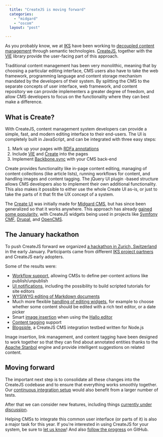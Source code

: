 ```yaml
---
  title: "CreateJS is moving forward"
  categories: 
    - "midgard"
    - "oscom"
  layout: "post"

---
```

As you probably know, we at [IKS](http://www.iks-project.eu/) have been working to [decoupled content management](http://bergie.iki.fi/blog/decoupling_content_management/) through semantic technologies. [CreateJS](http://createjs.org/), together with the [VIE](http://viejs.org/) library provide the user-facing part of this approach.

Traditional content management has been very monolithic, meaning that by choosing a particular editing interface, CMS users also have to take the web framework, programming language and content storage mechanism mandated by the developers of their system. By splitting the CMS to the separate concepts of user interface, web framework, and content repository we can provide implementers a greater degree of freedom, and allow CMS developers to focus on the functionality where they can best make a difference.

## What is Create?

With CreateJS, content management system developers can provide a simple, fast, and modern editing interface to their end-users. The UI is completely built in JavaScript, and can be integrated with three easy steps:

1. Mark up your pages with [RDFa annotations](http://www.w3.org/TR/xhtml-rdfa-primer/#id84624)
2. Include [VIE](http://viejs.org/) and [Create](http://createjs.org/) into the pages
3. Implement [Backbone.sync](http://documentcloud.github.com/backbone/#Sync) with your CMS back-end

Create provides functionality like in-page content editing, managing of content collections (like article lists), running workflows for content, and handling images and content tagging. The jQuery UI plugin -based structure allows CMS developers also to implement their own additional functionality. This also makes it possible to either use the whole Create UI as-is, or just to take the parts of it that fit the UX concept of a system.

The [Create UI](http://bergie.iki.fi/blog/introducing_the_midgard_create_user_interface/) was initially made for [Midgard CMS](http://new.midgard-project.org/), but has since been generalized so that it works anywhere. This approach has already [gained some popularity](https://twitter.com/bergie/status/146885794940993536), with CreateJS widgets being used in projects like [Symfony CMF](http://cmf.symfony.com/), [Drupal](http://drupal.org/sandbox/dominikb1888/1388900), and [OpenCMS](http://blog.iks-project.eu/viegwt-hackathon-at-alkacon/).

## The January hackathon

To push CreateJS forward we organized [a hackathon in Zurich, Switzerland](http://lanyrd.com/2012/createjs-hackathon/) in the early January. Participants came from different [IKS project partners](http://www.iks-project.eu/community/partners) and CreateJS early adopters.

Some of the results were:

* [Workflow support](https://github.com/bergie/create/blob/master/src/jquery.Midgard.midgardWorkflows.js), allowing CMSs to define per-content actions like publish/unpublish
* [UI notifications](https://github.com/bergie/create/blob/master/src/jquery.Midgard.midgardNotifications.js), including the possibility to build scripted tutorials for site editors
* [WYSIWYG editing of Markdown documents](https://github.com/bergie/createMarkdown)
* Much more flexible [handling of editing widgets](https://github.com/bergie/create/blob/master/src/jquery.Midgard.midgardEditable.js#L9), for example to choose whether some content should be edited with a rich text editor, or a date picker
* Smart [image insertion](https://github.com/bergie/hallo/blob/master/plugins/image.coffee) when using the [Hallo editor](http://bergie.github.com/hallo/)
* [Content tagging](https://github.com/bergie/create/pull/37) support
* [Blogsiple](https://github.com/bergie/blogsiple), a CreateJS CMS integration testbed written for Node.js

Image insertion, link management, and content tagging have been designed to work together so that they can find about annotated entities thanks to the [Apache Stanbol](http://incubator.apache.org/stanbol/) engine and provide intelligent suggestions on related content.

## Moving forward

The important next step is to consolidate all these changes into the CreateJS codebase and to ensure that everything works smoothly together. Our [continuous integration setup](http://travis-ci.org/bergie/create) would also benefit from a larger number of tests.

After that we can consider new features, including things [currently under discussion](https://github.com/bergie/create/issues).

Helping CMSs to integrate this common user interface (or parts of it) is also a major task for this year. If you're interested in using CreateJS for your system, be sure to [let us know](http://groups.google.com/group/createjs)! And also [follow the progress](https://github.com/bergie/create) on GitHub.